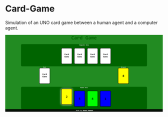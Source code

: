 # Card-Game
Simulation of an UNO card game between a human agent and a computer agent.

![Screenshot](screenshot.PNG)
